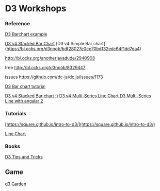 # D3 Workshops


### Reference
[D3 Barchart example ](https://bl.ocks.org/mbostock/3886394)

[D3 v4 Stacked Bar Chart](https://gist.github.com/mbostock/3886208)
[D3 v4 Simple Bar chart] (https://bl.ocks.org/d3noob/bdf28027e0ce70bd132edc64f1dd7ea4)

http://bl.ocks.org/anotherjavadude/2940908

tree
http://bl.ocks.org/d3noob/8329447

issues
https://github.com/dc-js/dc.js/issues/1173

[D3 Bar chart tutorial](https://bost.ocks.org/mike/bar/)

[D3 v4 Stacked Bar chart :)](https://bl.ocks.org/DimsumPanda/689368252f55179e12185e13c5ed1fee)
[D3 v4 Multi-Series Line Chart ](https://bl.ocks.org/mbostock/3884955)
[D3 Multi-Series Line with angular 2](http://stackoverflow.com/questions/39242812/add-legend-to-chart-with-d3-v4-angular-cli)

### Tutorials
[https://square.github.io/intro-to-d3/](https://square.github.io/intro-to-d3/)

[Line Chart](http://www.d3noob.org/2016/08/create-simple-line-graph-using-d3js-v4.html)

### Books
[D3 Tips and Tricks ](https://leanpub.com/d3-t-and-t-v4/read)

## Game
[d3 Garden ](https://www.rtfmanual.io/d3garden/)
